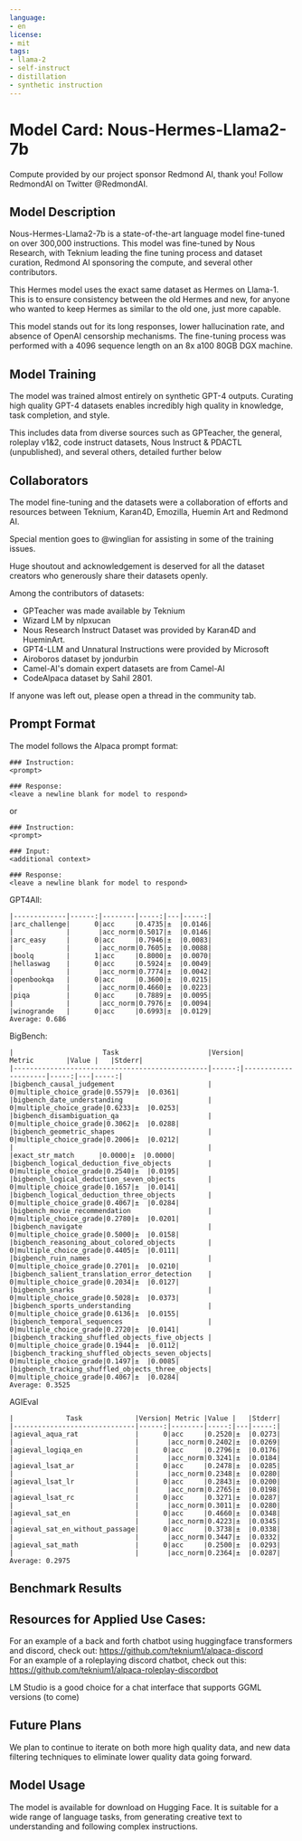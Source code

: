 ```yaml
---
language:
- en
license:
- mit
tags:
- llama-2
- self-instruct
- distillation
- synthetic instruction
---
```


# Model Card: Nous-Hermes-Llama2-7b

Compute provided by our project sponsor Redmond AI, thank you! Follow RedmondAI on Twitter @RedmondAI.

## Model Description

Nous-Hermes-Llama2-7b is a state-of-the-art language model fine-tuned on over 300,000 instructions. This model was fine-tuned by Nous Research, with Teknium leading the fine tuning process and dataset curation, Redmond AI sponsoring the compute, and several other contributors.

This Hermes model uses the exact same dataset as Hermes on Llama-1. This is to ensure consistency between the old Hermes and new, for anyone who wanted to keep Hermes as similar to the old one, just more capable.

This model stands out for its long responses, lower hallucination rate, and absence of OpenAI censorship mechanisms. The fine-tuning process was performed with a 4096 sequence length on an 8x a100 80GB DGX machine.


## Model Training

The model was trained almost entirely on synthetic GPT-4 outputs. Curating high quality GPT-4 datasets enables incredibly high quality in knowledge, task completion, and style.

This includes data from diverse sources such as GPTeacher, the general, roleplay v1&2, code instruct datasets, Nous Instruct & PDACTL (unpublished), and several others, detailed further below

## Collaborators
The model fine-tuning and the datasets were a collaboration of efforts and resources between Teknium, Karan4D, Emozilla, Huemin Art and Redmond AI. 
  
Special mention goes to @winglian for assisting in some of the training issues.

Huge shoutout and acknowledgement is deserved for all the dataset creators who generously share their datasets openly. 

Among the contributors of datasets:
- GPTeacher was made available by Teknium
- Wizard LM by nlpxucan
- Nous Research Instruct Dataset was provided by Karan4D and HueminArt.  
- GPT4-LLM and Unnatural Instructions were provided by Microsoft
- Airoboros dataset by jondurbin
- Camel-AI's domain expert datasets are from Camel-AI
- CodeAlpaca dataset by Sahil 2801.

If anyone was left out, please open a thread in the community tab.

## Prompt Format

The model follows the Alpaca prompt format:
```
### Instruction:
<prompt>

### Response:
<leave a newline blank for model to respond>

```

or 

```
### Instruction:
<prompt>

### Input:
<additional context>

### Response:
<leave a newline blank for model to respond>
```

GPT4All:
```|    Task     |Version| Metric |Value |   |Stderr|
|-------------|------:|--------|-----:|---|-----:|
|arc_challenge|      0|acc     |0.4735|±  |0.0146|
|             |       |acc_norm|0.5017|±  |0.0146|
|arc_easy     |      0|acc     |0.7946|±  |0.0083|
|             |       |acc_norm|0.7605|±  |0.0088|
|boolq        |      1|acc     |0.8000|±  |0.0070|
|hellaswag    |      0|acc     |0.5924|±  |0.0049|
|             |       |acc_norm|0.7774|±  |0.0042|
|openbookqa   |      0|acc     |0.3600|±  |0.0215|
|             |       |acc_norm|0.4660|±  |0.0223|
|piqa         |      0|acc     |0.7889|±  |0.0095|
|             |       |acc_norm|0.7976|±  |0.0094|
|winogrande   |      0|acc     |0.6993|±  |0.0129|
Average: 0.686
```  

BigBench:
```
|                      Task                      |Version|       Metric        |Value |   |Stderr|
|------------------------------------------------|------:|---------------------|-----:|---|-----:|
|bigbench_causal_judgement                       |      0|multiple_choice_grade|0.5579|±  |0.0361|
|bigbench_date_understanding                     |      0|multiple_choice_grade|0.6233|±  |0.0253|
|bigbench_disambiguation_qa                      |      0|multiple_choice_grade|0.3062|±  |0.0288|
|bigbench_geometric_shapes                       |      0|multiple_choice_grade|0.2006|±  |0.0212|
|                                                |       |exact_str_match      |0.0000|±  |0.0000|
|bigbench_logical_deduction_five_objects         |      0|multiple_choice_grade|0.2540|±  |0.0195|
|bigbench_logical_deduction_seven_objects        |      0|multiple_choice_grade|0.1657|±  |0.0141|
|bigbench_logical_deduction_three_objects        |      0|multiple_choice_grade|0.4067|±  |0.0284|
|bigbench_movie_recommendation                   |      0|multiple_choice_grade|0.2780|±  |0.0201|
|bigbench_navigate                               |      0|multiple_choice_grade|0.5000|±  |0.0158|
|bigbench_reasoning_about_colored_objects        |      0|multiple_choice_grade|0.4405|±  |0.0111|
|bigbench_ruin_names                             |      0|multiple_choice_grade|0.2701|±  |0.0210|
|bigbench_salient_translation_error_detection    |      0|multiple_choice_grade|0.2034|±  |0.0127|
|bigbench_snarks                                 |      0|multiple_choice_grade|0.5028|±  |0.0373|
|bigbench_sports_understanding                   |      0|multiple_choice_grade|0.6136|±  |0.0155|
|bigbench_temporal_sequences                     |      0|multiple_choice_grade|0.2720|±  |0.0141|
|bigbench_tracking_shuffled_objects_five_objects |      0|multiple_choice_grade|0.1944|±  |0.0112|
|bigbench_tracking_shuffled_objects_seven_objects|      0|multiple_choice_grade|0.1497|±  |0.0085|
|bigbench_tracking_shuffled_objects_three_objects|      0|multiple_choice_grade|0.4067|±  |0.0284|
Average: 0.3525
```  

AGIEval
```  
|             Task             |Version| Metric |Value |   |Stderr|
|------------------------------|------:|--------|-----:|---|-----:|
|agieval_aqua_rat              |      0|acc     |0.2520|±  |0.0273|
|                              |       |acc_norm|0.2402|±  |0.0269|
|agieval_logiqa_en             |      0|acc     |0.2796|±  |0.0176|
|                              |       |acc_norm|0.3241|±  |0.0184|
|agieval_lsat_ar               |      0|acc     |0.2478|±  |0.0285|
|                              |       |acc_norm|0.2348|±  |0.0280|
|agieval_lsat_lr               |      0|acc     |0.2843|±  |0.0200|
|                              |       |acc_norm|0.2765|±  |0.0198|
|agieval_lsat_rc               |      0|acc     |0.3271|±  |0.0287|
|                              |       |acc_norm|0.3011|±  |0.0280|
|agieval_sat_en                |      0|acc     |0.4660|±  |0.0348|
|                              |       |acc_norm|0.4223|±  |0.0345|
|agieval_sat_en_without_passage|      0|acc     |0.3738|±  |0.0338|
|                              |       |acc_norm|0.3447|±  |0.0332|
|agieval_sat_math              |      0|acc     |0.2500|±  |0.0293|
|                              |       |acc_norm|0.2364|±  |0.0287|
Average: 0.2975
```  

## Benchmark Results




## Resources for Applied Use Cases:
For an example of a back and forth chatbot using huggingface transformers and discord, check out: https://github.com/teknium1/alpaca-discord  
For an example of a roleplaying discord chatbot, check out this: https://github.com/teknium1/alpaca-roleplay-discordbot  

LM Studio is a good choice for a chat interface that supports GGML versions (to come)

## Future Plans
We plan to continue to iterate on both more high quality data, and new data filtering techniques to eliminate lower quality data going forward. 

## Model Usage
The model is available for download on Hugging Face. It is suitable for a wide range of language tasks, from generating creative text to understanding and following complex instructions.
  
